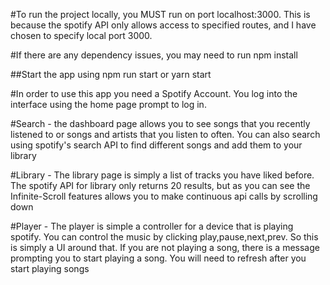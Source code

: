 #To run the project locally, you MUST run on port localhost:3000. This is because the spotify API only allows access to specified routes, and I have chosen to specify local port 3000. 

#If there are any dependency issues, you may need to run npm install 

##Start the app using npm run start or yarn start

#In order to use this app you need a Spotify Account. You log into the interface using the home page prompt to log in. 


#Search - the dashboard page allows you to see songs that you recently listened to or songs and artists that you listen to often. You can also search using spotify's search API to find different songs and add them to your library

#Library - The library page is simply a list of tracks you have liked before. The spotify API for library only returns 20 results, but as you can see the Infinite-Scroll features allows you to make continuous api calls by scrolling down

#Player - The player is simple a controller for a device that is playing spotify. You can control the music by clicking play,pause,next,prev. So this is simply a UI around that. If you are not playing a song, there is a message prompting you to start playing a song. You will need to refresh after you start playing songs


